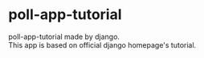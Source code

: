 # poll-app-tutorial

poll-app-tutorial made by django.<br>
This app is based on official django homepage's tutorial.
